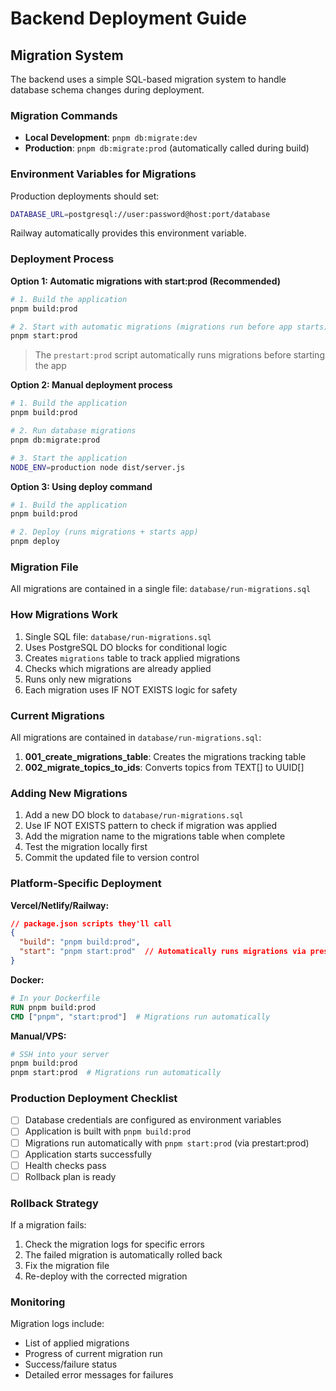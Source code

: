 # Backend Deployment Guide

## Migration System

The backend uses a simple SQL-based migration system to handle database schema changes during deployment.

### Migration Commands

- **Local Development**: `pnpm db:migrate:dev`
- **Production**: `pnpm db:migrate:prod` (automatically called during build)

### Environment Variables for Migrations

Production deployments should set:

```bash
DATABASE_URL=postgresql://user:password@host:port/database
```

Railway automatically provides this environment variable.

### Deployment Process

**Option 1: Automatic migrations with start:prod (Recommended)**
```bash
# 1. Build the application
pnpm build:prod

# 2. Start with automatic migrations (migrations run before app starts)
pnpm start:prod
```
> The `prestart:prod` script automatically runs migrations before starting the app

**Option 2: Manual deployment process**
```bash
# 1. Build the application
pnpm build:prod

# 2. Run database migrations
pnpm db:migrate:prod

# 3. Start the application
NODE_ENV=production node dist/server.js
```

**Option 3: Using deploy command**
```bash
# 1. Build the application
pnpm build:prod

# 2. Deploy (runs migrations + starts app)
pnpm deploy
```

### Migration File

All migrations are contained in a single file: `database/run-migrations.sql`

### How Migrations Work

1. Single SQL file: `database/run-migrations.sql`
2. Uses PostgreSQL DO blocks for conditional logic
3. Creates `migrations` table to track applied migrations
4. Checks which migrations are already applied
5. Runs only new migrations
6. Each migration uses IF NOT EXISTS logic for safety

### Current Migrations

All migrations are contained in `database/run-migrations.sql`:
1. **001_create_migrations_table**: Creates the migrations tracking table
2. **002_migrate_topics_to_ids**: Converts topics from TEXT[] to UUID[]

### Adding New Migrations

1. Add a new DO block to `database/run-migrations.sql`
2. Use IF NOT EXISTS pattern to check if migration was applied
3. Add the migration name to the migrations table when complete
4. Test the migration locally first
5. Commit the updated file to version control

### Platform-Specific Deployment

**Vercel/Netlify/Railway:**
```json
// package.json scripts they'll call
{
  "build": "pnpm build:prod",
  "start": "pnpm start:prod"  // Automatically runs migrations via prestart:prod
}
```

**Docker:**
```dockerfile
# In your Dockerfile
RUN pnpm build:prod
CMD ["pnpm", "start:prod"]  # Migrations run automatically
```

**Manual/VPS:**
```bash
# SSH into your server
pnpm build:prod
pnpm start:prod  # Migrations run automatically
```

### Production Deployment Checklist

- [ ] Database credentials are configured as environment variables
- [ ] Application is built with `pnpm build:prod`
- [ ] Migrations run automatically with `pnpm start:prod` (via prestart:prod)
- [ ] Application starts successfully
- [ ] Health checks pass
- [ ] Rollback plan is ready

### Rollback Strategy

If a migration fails:
1. Check the migration logs for specific errors
2. The failed migration is automatically rolled back
3. Fix the migration file
4. Re-deploy with the corrected migration

### Monitoring

Migration logs include:
- List of applied migrations
- Progress of current migration run
- Success/failure status
- Detailed error messages for failures